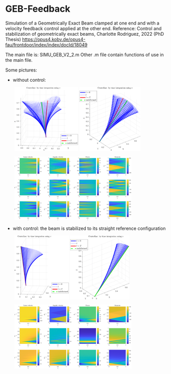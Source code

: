 # GEB-Feedback
Simulation of a Geometrically Exact Beam clamped at one end and with a velocity feedback control applied at the other end.
Reference: Control and stabilization of geometrically exact beams, Charlotte Rodriguez, 2022 (PhD Thesis)
https://opus4.kobv.de/opus4-fau/frontdoor/index/index/docId/18049

The main file is: SIMU_GEB_V2_2.m
Other .m file contain functions of use in the main file.

Some pictures:

* without control:

&nbsp;&nbsp;&nbsp;&nbsp;&nbsp;&nbsp; <img src="pic/no-fb/Orient1_CENTERL_len1_nonlin_closeTransp_TSolve.png" alt="Orient1_CENTERL_len1_nonlin_closeTransp_TSolve" height="200"/> <img src="pic/no-fb/Orient2_CENTERL_len1_nonlin_closeTransp_TSolve.png" alt="Orient2_CENTERL_len1_nonlin_closeTransp_TSolve" height="200"/> 

&nbsp;&nbsp;&nbsp;&nbsp;&nbsp;&nbsp; <img src="pic/no-fb/SOLY_len1_nonlin_closeTransp.png" alt="SOLY_len1_nonlin_closeTransp" height="200"/>

* with control: the beam is stabilized to its straight reference configuration

&nbsp;&nbsp;&nbsp;&nbsp;&nbsp;&nbsp; <img src="pic/Orient1_CENTERL_len1_nonlin_closeTransp_TSolve.png" alt="Orient1_CENTERL_len1_nonlin_closeTransp_TSolve" height="200"/> <img src="pic/Orient2_CENTERL_len1_nonlin_closeTransp_TSolve.png" alt="Orient2_CENTERL_len1_nonlin_closeTransp_TSolve" height="200"/> 

&nbsp;&nbsp;&nbsp;&nbsp;&nbsp;&nbsp; <img src="pic/SOLY_len1_nonlin_closeTransp.png" alt="SOLY_len1_nonlin_closeTransp" height="200"/>
